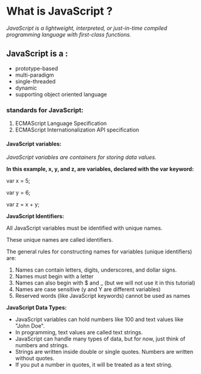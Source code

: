 # What is JavaScript ?
*JavaScript is a lightweight, interpreted, or just-in-time compiled programming language with first-class functions.*
## JavaScript is a :
- prototype-based
- multi-paradigm
- single-threaded
- dynamic 
- supporting object oriented language
### standards for JavaScript:
1.  ECMAScript Language Specification
2. ECMAScript Internationalization API specification
#### JavaScript variables:
*JavaScript variables are containers for storing data values.*

**In this example, x, y, and z, are variables, declared with the var keyword:**

var x = 5;

var y = 6;

var z = x + y;

**JavaScript Identifiers:**

All JavaScript variables must be identified with unique names.

These unique names are called identifiers.

The general rules for constructing names for variables (unique identifiers) are:

1. Names can contain letters, digits, underscores, and dollar signs.
2. Names must begin with a letter
3. Names can also begin with $ and _ (but we will not use it in this tutorial)
4. Names are case sensitive (y and Y are different variables)
5. Reserved words (like JavaScript keywords) cannot be used as names

 **JavaScript Data Types:**
- JavaScript variables can hold numbers like 100 and text values like "John Doe".
- In programming, text values are called text strings.
- JavaScript can handle many types of data, but for now, just think of numbers and strings.
- Strings are written inside double or single quotes. Numbers are written without quotes.
- If you put a number in quotes, it will be treated as a text string.
 